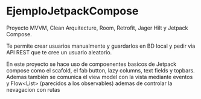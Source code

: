 # EjemploJetpackCompose

Proyecto MVVM, Clean Arquitecture, Room, Retrofit, Jager Hilt y Jetpack Compose.

Te permite crear usuarios manualmente y guardarlos en BD local y pedir via API REST que te cree un usuario aleatorio.

En este proyecto se hace uso de compoenentes basicos de Jetpack compose como el scafold, el fab button, lazy columns, text fields y topbars.
Ademas también se comunica el view model con la vista mediante eventos y Flow<List<T>> (parecidos a los observables) ademas de controlar la nevagacion con rutas

